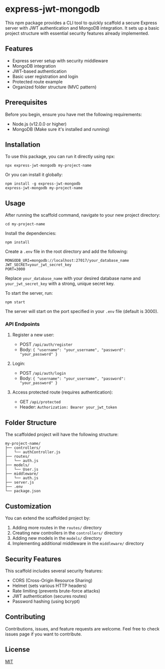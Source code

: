 # express-jwt-mongodb

This npm package provides a CLI tool to quickly scaffold a secure Express server with JWT authentication and MongoDB integration. It sets up a basic project structure with essential security features already implemented.

## Features

- Express server setup with security middleware
- MongoDB integration
- JWT-based authentication
- Basic user registration and login
- Protected route example
- Organized folder structure (MVC pattern)

## Prerequisites

Before you begin, ensure you have met the following requirements:

- Node.js (v12.0.0 or higher)
- MongoDB (Make sure it's installed and running)

## Installation

To use this package, you can run it directly using npx:

```
npx express-jwt-mongodb my-project-name
```

Or you can install it globally:

```
npm install -g express-jwt-mongodb
express-jwt-mongodb my-project-name
```

## Usage

After running the scaffold command, navigate to your new project directory:

```
cd my-project-name
```

Install the dependencies:

```
npm install
```

Create a `.env` file in the root directory and add the following:

```
MONGODB_URI=mongodb://localhost:27017/your_database_name
JWT_SECRET=your_jwt_secret_key
PORT=3000
```

Replace `your_database_name` with your desired database name and `your_jwt_secret_key` with a strong, unique secret key.

To start the server, run:

```
npm start
```

The server will start on the port specified in your `.env` file (default is 3000).

### API Endpoints

1. Register a new user:
   - POST `/api/auth/register`
   - Body: `{ "username": "your_username", "password": "your_password" }`

2. Login:
   - POST `/api/auth/login`
   - Body: `{ "username": "your_username", "password": "your_password" }`

3. Access protected route (requires authentication):
   - GET `/api/protected`
   - Header: `Authorization: Bearer your_jwt_token`

## Folder Structure

The scaffolded project will have the following structure:

```
my-project-name/
├── controllers/
│   └── authController.js
├── routes/
│   └── auth.js
├── models/
│   └── User.js
├── middleware/
│   └── auth.js
├── server.js
├── .env
└── package.json
```

## Customization

You can extend the scaffolded project by:

1. Adding more routes in the `routes/` directory
2. Creating new controllers in the `controllers/` directory
3. Adding new models in the `models/` directory
4. Implementing additional middleware in the `middleware/` directory

## Security Features

This scaffold includes several security features:

- CORS (Cross-Origin Resource Sharing)
- Helmet (sets various HTTP headers)
- Rate limiting (prevents brute-force attacks)
- JWT authentication (secures routes)
- Password hashing (using bcrypt)

## Contributing

Contributions, issues, and feature requests are welcome. Feel free to check issues page if you want to contribute.

## License

[MIT](./LICENSE)


